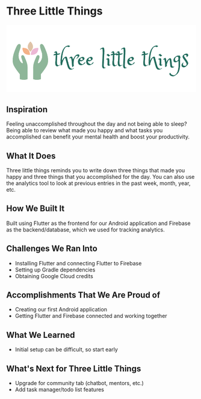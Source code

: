 # Three Little Things
![alt logo](images/horizontal-logo.png)

## Inspiration
Feeling unaccomplished throughout the day and not being able to sleep? Being able to review what made you happy and what tasks you accomplished can benefit your mental health and boost your productivity.

## What It Does
Three little things reminds you to write down three things that made you happy and three things that you accomplished for the day. You can also use the analytics tool to look at previous entries in the past week, month, year, etc.

## How We Built It
Built using Flutter as the frontend for our Android application and Firebase as the backend/database, which we used for tracking analytics.

## Challenges We Ran Into
- Installing Flutter and connecting Flutter to Firebase
- Setting up Gradle dependencies
- Obtaining Google Cloud credits

## Accomplishments That We Are Proud of
- Creating our first Android application
- Getting Flutter and Firebase connected and working together

## What We Learned
- Initial setup can be difficult, so start early

## What's Next for Three Little Things
- Upgrade for community tab (chatbot, mentors, etc.)
- Add task manager/todo list features